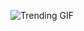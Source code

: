 ![Trending GIF](https://media0.giphy.com/media/v1.Y2lkPThiYjIxNzcyMXBpeWwxMzhiZGk5aW42bzZiajIxc2JocGdwM2FsMXBsYjg2cGR3MiZlcD12MV9naWZzX3NlYXJjaCZjdD1n/wQAbcl6iDnawokpLj9/giphy.gif)
